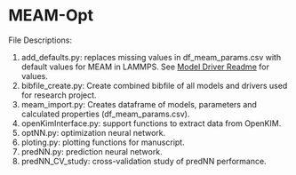 # MEAM-Opt

File Descriptions:
1. add_defaults.py: replaces missing values in df_meam_params.csv with default values for MEAM in LAMMPS. See [Model Driver Readme](https://openkim.org/files/MD_249792265679_002/README.md) for values.
2. bibfile_create.py: Create combined bibfile of all models and drivers used for research project.
3. meam_import.py: Creates dataframe of models, parameters and calculated properties (df_meam_params.csv).
4. openKimInterface.py: support functions to extract data from OpenKIM.
5. optNN.py: optimization neural network.
6. ploting.py: plotting functions for manuscript.
7. predNN.py: prediction neural network.
8. predNN_CV_study: cross-validation study of predNN performance.
